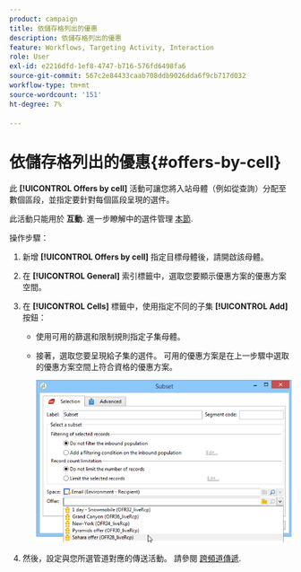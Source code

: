 ```yaml
---
product: campaign
title: 依儲存格列出的優惠
description: 依儲存格列出的優惠
feature: Workflows, Targeting Activity, Interaction
role: User
exl-id: e2216dfd-1ef8-4747-b716-576fd6498fa6
source-git-commit: 567c2e84433caab708ddb9026dda6f9cb717d032
workflow-type: tm+mt
source-wordcount: '151'
ht-degree: 7%

---
```


# 依儲存格列出的優惠{#offers-by-cell}



此 **[!UICONTROL Offers by cell]** 活動可讓您將入站母體（例如從查詢）分配至數個區段，並指定要針對每個區段呈現的選件。

此活動只能用於 **互動**. 進一步瞭解中的選件管理 [本節](../../v8/interaction/interaction.md).

操作步驟：

1. 新增 **[!UICONTROL Offers by cell]** 指定目標母體後，請開啟該母體。
1. 在 **[!UICONTROL General]** 索引標籤中，選取您要顯示優惠方案的優惠方案空間。
1. 在 **[!UICONTROL Cells]** 標籤中，使用指定不同的子集 **[!UICONTROL Add]** 按鈕：

   * 使用可用的篩選和限制規則指定子集母體。
   * 接著，選取您要呈現給子集的選件。 可用的優惠方案是在上一步驟中選取的優惠方案空間上符合資格的優惠方案。

     ![](assets/int_offer_per_cell1.png)

1. 然後，設定與您所選管道對應的傳送活動。 請參閱 [跨頻道傳遞](cross-channel-deliveries.md).
